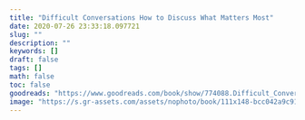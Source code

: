 ```yaml
---
title: "Difficult Conversations How to Discuss What Matters Most"
date: 2020-07-26 23:33:18.097721
slug: ""
description: ""
keywords: []
draft: false
tags: []
math: false
toc: false
goodreads: "https://www.goodreads.com/book/show/774088.Difficult_Conversations"
image: "https://s.gr-assets.com/assets/nophoto/book/111x148-bcc042a9c91a29c1d680899eff700a03.png"
---
```

